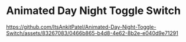 # Animated Day Night Toggle Switch

https://github.com/ItsAnkitPatel/Animated-Day-Night-Toggle-Switch/assets/83267083/0466b865-b4d8-4e62-8b2e-e040d9e71291

